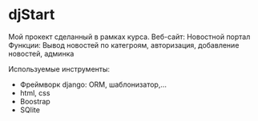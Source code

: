 ﻿# djStart
Мой прокект сделанный в рамках курса.
Веб-сайт: Новостной портал
Функции: Вывод новостей по категроям, авторизация, добавление новостей, админка

Используемые инструменты:
- Фреймворк django: ORM, шаблонизатор,...
- html, css
- Boostrap
- SQlite
